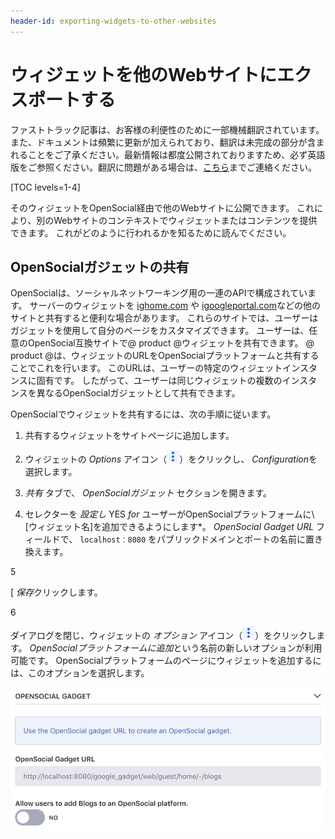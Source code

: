 ```yaml
---
header-id: exporting-widgets-to-other-websites
---
```


# ウィジェットを他のWebサイトにエクスポートする

<p class="alert alert-info"><span class="wysiwyg-color-blue120">ファストトラック記事は、お客様の利便性のために一部機械翻訳されています。また、ドキュメントは頻繁に更新が加えられており、翻訳は未完成の部分が含まれることをご了承ください。最新情報は都度公開されておりますため、必ず英語版をご参照ください。翻訳に問題がある場合は、<a href="mailto:support-content-jp@liferay.com">こちら</a>までご連絡ください。</span></p>

[TOC levels=1-4]

そのウィジェットをOpenSocial経由で他のWebサイトに公開できます。 これにより、別のWebサイトのコンテキストでウィジェットまたはコンテンツを提供できます。 これがどのように行われるかを知るために読んでください。

## OpenSocialガジェットの共有

OpenSocialは、ソーシャルネットワーキング用の一連のAPIで構成されています。 サーバーのウィジェットを [ighome.com](http://ighome.com) や [igoogleportal.com](http://igoogleportal.com)などの他のサイトと共有すると便利な場合があります。 これらのサイトでは、ユーザーはガジェットを使用して自分のページをカスタマイズできます。 ユーザーは、任意のOpenSocial互換サイトで@ product @ウィジェットを共有できます。 @ product @は、ウィジェットのURLをOpenSocialプラットフォームと共有することでこれを行います。 このURLは、ユーザーの特定のウィジェットインスタンスに固有です。 したがって、ユーザーは同じウィジェットの複数のインスタンスを異なるOpenSocialガジェットとして共有できます。

OpenSocialでウィジェットを共有するには、次の手順に従います。

1.  共有するウィジェットをサイトページに追加します。

2.  ウィジェットの *Options* アイコン（![Options](../../../images/icon-app-options.png)）をクリックし、 *Configuration*を選択します。

3.  *共有* タブで、 *OpenSocialガジェット* セクションを開きます。

4.  セレクターを *設定し* YES *for* ユーザーがOpenSocialプラットフォームに\ [ウィジェット名\]を追加できるようにします*。 *OpenSocial Gadget URL* フィールドで、 `localhost：8080` をパブリックドメインとポートの名前に置き換えます。</p></li>

5

[ *保存*クリックします。

6

ダイアログを閉じ、ウィジェットの *オプション* アイコン（![Options](../../../images/icon-app-options.png)）をクリックします。 *OpenSocialプラットフォームに追加*という名前の新しいオプションが利用可能です。 OpenSocialプラットフォームのページにウィジェットを追加するには、このオプションを選択します。</ol>

![図1：OpenSocialを介してウィジェットを共有できます。](../../../images/open-social-sharing.png)
